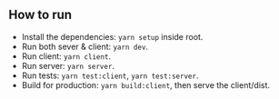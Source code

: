 ## How to run

- Install the dependencies: `yarn setup` inside root.
- Run both sever & client: `yarn dev`.
- Run client: `yarn client`.
- Run server: `yarn server`.
- Run tests: `yarn test:client`, `yarn test:server`.
- Build for production: `yarn build:client`, then serve the client/dist.